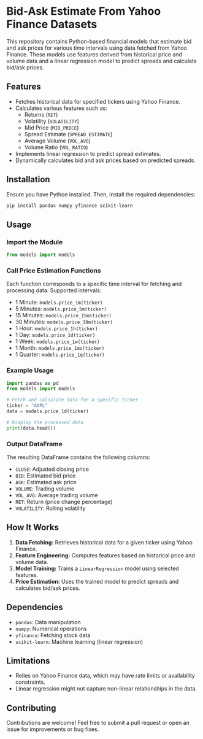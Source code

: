 # Bid-Ask Estimate From Yahoo Finance Datasets

This repository contains Python-based financial models that estimate bid and ask prices for various time intervals using data fetched from Yahoo Finance. These models use features derived from historical price and volume data and a linear regression model to predict spreads and calculate bid/ask prices.

## Features

- Fetches historical data for specified tickers using Yahoo Finance.
- Calculates various features such as:
  - Returns (`RET`)
  - Volatility (`VOLATILITY`)
  - Mid Price (`MID_PRICE`)
  - Spread Estimate (`SPREAD_ESTIMATE`)
  - Average Volume (`VOL_AVG`)
  - Volume Ratio (`VOL_RATIO`)
- Implements linear regression to predict spread estimates.
- Dynamically calculates bid and ask prices based on predicted spreads.

## Installation

Ensure you have Python installed. Then, install the required dependencies:

```bash
pip install pandas numpy yfinance scikit-learn
```

## Usage

### Import the Module

```python
from models import models
```

### Call Price Estimation Functions

Each function corresponds to a specific time interval for fetching and processing data. Supported intervals:

- 1 Minute: `models.price_1m(ticker)`
- 5 Minutes: `models.price_5m(ticker)`
- 15 Minutes: `models.price_15m(ticker)`
- 30 Minutes: `models.price_30m(ticker)`
- 1 Hour: `models.price_1h(ticker)`
- 1 Day: `models.price_1d(ticker)`
- 1 Week: `models.price_1w(ticker)`
- 1 Month: `models.price_1mo(ticker)`
- 1 Quarter: `models.price_1q(ticker)`

### Example Usage

```python
import pandas as pd
from models import models

# Fetch and calculate data for a specific ticker
ticker = "AAPL"
data = models.price_1d(ticker)

# Display the processed data
print(data.head())
```

### Output DataFrame

The resulting DataFrame contains the following columns:
- `CLOSE`: Adjusted closing price
- `BID`: Estimated bid price
- `ASK`: Estimated ask price
- `VOLUME`: Trading volume
- `VOL_AVG`: Average trading volume
- `RET`: Return (price change percentage)
- `VOLATILITY`: Rolling volatility

## How It Works

1. **Data Fetching:** Retrieves historical data for a given ticker using Yahoo Finance.
2. **Feature Engineering:** Computes features based on historical price and volume data.
3. **Model Training:** Trains a `LinearRegression` model using selected features.
4. **Price Estimation:** Uses the trained model to predict spreads and calculates bid/ask prices.

## Dependencies

- `pandas`: Data manipulation
- `numpy`: Numerical operations
- `yfinance`: Fetching stock data
- `scikit-learn`: Machine learning (linear regression)

## Limitations

- Relies on Yahoo Finance data, which may have rate limits or availability constraints.
- Linear regression might not capture non-linear relationships in the data.

## Contributing

Contributions are welcome! Feel free to submit a pull request or open an issue for improvements or bug fixes.
